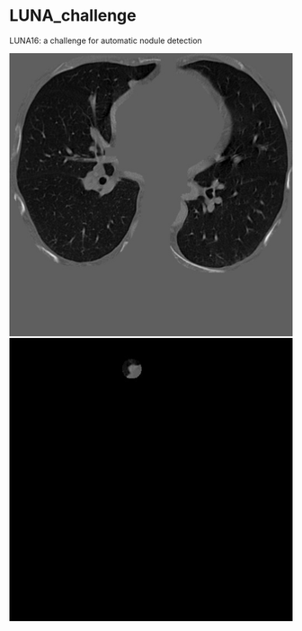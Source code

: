 # LUNA_challenge
LUNA16: a challenge for automatic nodule detection

![Test Image 1](img_check.jpg) 
![Test Image 2](dst.jpg)
